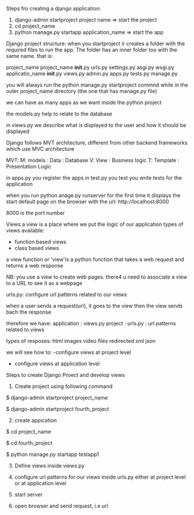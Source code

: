 Steps fro creating a django application:
1. django-admin startproject project name => start the project
2. cd project_name
3. python manage.py startapp application_name => start the app

Django project structure:
when you startproject ir creates a folder with the required files to run the app. The folder has an inner folder too with the same name. that is:

project_name
    project_name
        __init__.py
        urls.py
        settings.py
        asgi.py
        wsgi.py
    applicatio_name
        __init__.py
        views.py
        admin.py
        apps.py
        tests.py
    manage.py

you will always run the python manage.py startproject commnd while in the outer project_name directory (the one that has manage.py file)

we can have as many apps as we want inside the python project

the models.py help to relate to the database

in views.py we describe what is displayed to the user and how it should be displayed

Django follows MVT architecture, different from other backend frameworks which use MVC architecture

MVT:
M: models : Data : Database
V: View : Business logic
T: Template : Presentation Logic

in apps.py you register the apps
in test.py you test you write tests for the application

when you run python anage.py runserver for the first time it displays the start default page on the browser with the url: http://localhost:8000

8000 is the port number

Views
a view is a place where we put the logic of our application
types of views available:
- function based views
- class based views

a view function or 'view'is a python function that takes a web request and returns a web response

NB: you use a view to create web pages. there4 u need to associate a view to a URL to see it as a webpage

urls.py: configure url patterns related to our views

when a user sends a request(url), it goes to the view then the view sends bach the response

therefore we have:
application : views.py
project : urls.py : url patterns related to views

types of resposes:
html
images
video files
redirected
xml
json

we will see how to:
-configure views at project level
- configure views at application level

Steps to create Django Proect and develop views

1. Create project using following command

$ django-admin startproject project_name

$ django-admin startproject fourth_project

2. create appication

$ cd project_name

$ cd fourth_project

$ python manage.py startapp testapp1

3. Define views inside views.py

4. configure url patterns for our views inside urls.py either at project level or at application level

5. start server

6. open browser and send request, i.e url


